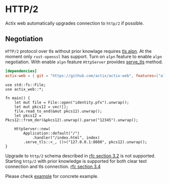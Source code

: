 # HTTP/2

Actix web automatically upgrades connection to `http/2` if possible.

## Negotiation

`HTTP/2` protocol over tls without prior knowlage requires
[tls alpn](https://tools.ietf.org/html/rfc7301). At the moment only
`rust-openssl` has support. Turn on `alpn` feature to enable `alpn` negotiation.
With enable `alpn` feature `HttpServer` provides
[serve_tls](../actix_web/struct.HttpServer.html#method.serve_tls) method.

```toml
[dependencies]
actix-web = { git = "https://github.com/actix/actix-web", features=["alpn"] }
```

```rust,ignore
use std::fs::File;
use actix_web::*;

fn main() {
    let mut file = File::open("identity.pfx").unwrap();
    let mut pkcs12 = vec![];
    file.read_to_end(&mut pkcs12).unwrap();
    let pkcs12 = Pkcs12::from_der(&pkcs12).unwrap().parse("12345").unwrap();

    HttpServer::new(
        Application::default("/")
            .handler("/index.html", index)
        .serve_tls::<_, ()>("127.0.0.1:8080", pkcs12).unwrap();
}
```

Upgrade to `http/2` schema described in
[rfc section 3.2](https://http2.github.io/http2-spec/#rfc.section.3.2) is not supported.
Starting `http/2` with prior knowledge is supported for both clear text connection
and tls connection. [rfc section 3.4](https://http2.github.io/http2-spec/#rfc.section.3.4)

Please check [example](https://github.com/actix/actix-web/tree/master/examples/tls) 
for concrete example.

